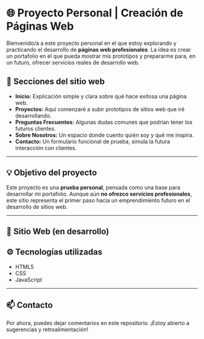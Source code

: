 # 🌐 Proyecto Personal | Creación de Páginas Web

Bienvenido/a a este proyecto personal en el que estoy explorando y practicando el desarrollo de **páginas web profesionales**. La idea es crear un portafolio en el que pueda mostrar mis prototipos y prepararme para, en un futuro, ofrecer servicios reales de desarrollo web.

## 🧩 Secciones del sitio web

- **Inicio:** Explicación simple y clara sobre qué hace exitosa una página web.
- **Proyectos:** Aquí comenzaré a subir prototipos de sitios web que iré desarrollando.
- **Preguntas Frecuentes:** Algunas dudas comunes que podrían tener los futuros clientes.
- **Sobre Nosotros:** Un espacio donde cuento quién soy y qué me inspira.
- **Contacto:** Un formulario funcional de prueba, simula la futura interacción con clientes.

---

## 💡 Objetivo del proyecto

Este proyecto es una **prueba personal**, pensada como una base para desarrollar mi portafolio. Aunque aún **no ofrezco servicios profesionales**, este sitio representa el primer paso hacia un emprendimiento futuro en el desarrollo de sitios web.

---

## 🔗 Sitio Web (en desarrollo)

## ⚙️ Tecnologías utilizadas

- HTML5
- CSS
- JavaScript

---

## 📫 Contacto

Por ahora, puedes dejar comentarios en este repositorio. ¡Estoy abierto a sugerencias y retroalimentación!
